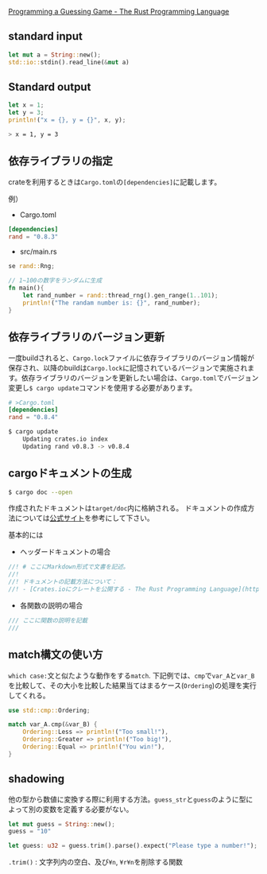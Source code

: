 [Programming a Guessing Game - The Rust Programming Language](https://doc.rust-lang.org/book/ch02-00-guessing-game-tutorial.html)


## standard input 

```rust
let mut a = String::new();
std::io::stdin().read_line(&mut a)
```

## Standard output

```rust
let x = 1;
let y = 3;
println!("x = {}, y = {}", x, y);
```

```sh
> x = 1, y = 3
```

## 依存ライブラリの指定

crateを利用するときは`Cargo.toml`の`[dependencies]`に記載します。

例）

- Cargo.toml

```toml
[dependencies]
rand = "0.8.3"
```

- src/main.rs

```rust
se rand::Rng;

// 1~100の数字をランダムに生成
fn main(){
    let rand_number = rand::thread_rng().gen_range(1..101);
    println!("The randam number is: {}", rand_number);
}
```

## 依存ライブラリのバージョン更新

一度buildされると、`Cargo.lock`ファイルに依存ライブラリのバージョン情報が保存され、以降のbuildは`Cargo.lock`に記憶されているバージョンで実施されます。依存ライブラリのバージョンを更新したい場合は、`Cargo.toml`でバージョン変更し`$ cargo update`コマンドを使用する必要があります。


```toml
# >Cargo.toml
[dependencies]
rand = "0.8.4"
```

```sh
$ cargo update
    Updating crates.io index
    Updating rand v0.8.3 -> v0.8.4
```

## cargoドキュメントの生成

```sh
$ cargo doc --open
```

作成されたドキュメントは`target/doc`内に格納される。
ドキュメントの作成方法については[公式サイト](https://doc.rust-jp.rs/book/second-edition/ch14-02-publishing-to-crates-io.html)を参考にして下さい。

基本的には

- ヘッダードキュメントの場合

```rust
//! # ここにMarkdown形式で文書を記述。
//! 
//! ドキュメントの記載方法について：
//! - [Crates.ioにクレートを公開する - The Rust Programming Language](https://doc.rust-jp.rs/book/second-edition/ch14-02-publishing-to-crates-io.html)
```

- 各関数の説明の場合

```rust
/// ここに関数の説明を記載
/// 
```

## match構文の使い方

`which case:`文と似たような動作をする`match`.
下記例では、`cmp`で`var_A`と`var_B`を比較して、その大小を比較した結果当てはまるケース(`Ordering`)の処理を実行してくれる。

```rust
use std::cmp::Ordering;

match var_A.cmp(&var_B) {
    Ordering::Less => println!("Too small!"),
    Ordering::Greater => println!("Too big!"),
    Ordering::Equal => println!("You win!"),
}
```

## shadowing 

他の型から数値に変換する際に利用する方法。`guess_str`と`guess`のように型によって別の変数を定義する必要がない。

```rust
let mut guess = String::new();
guess = "10"

let guess: u32 = guess.trim().parse().expect("Please type a number!");
```

`.trim()` : 文字列内の空白、及び`¥n`, `¥r¥n`を削除する関数






